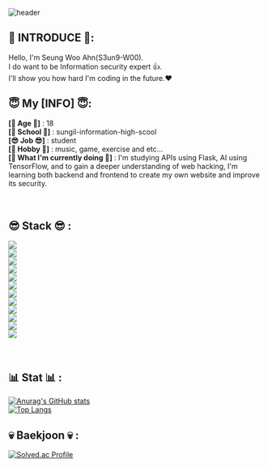![header](https://capsule-render.vercel.app/api?type=waving&height=300&text=I%20wanna%20be%20with%20you%20🧡) <br/>


## 🤪 INTRODUCE 🤪:<br/>
  Hello, I'm Seung Woo Ahn(S3un9-W00).<br/>I do want to be Information security expert 👍.<br/>I'll show you how hard I'm coding in the future.❤️
  <br/>

## 😇 My [INFO] 😇:<br/>
  <strong>[🤗 Age 🤗]</strong> : 18<br/>
  <strong>[🏫 School 🏫]</strong> : sungil-information-high-scool<br/>
  <strong>[😎 Job 😎]</strong> : student<br/>
  <strong>[🎸 Hobby 🎸]</strong> : music, game, exercise and etc...<br/>
  <strong>[📖 What I'm currently doing 📖]</strong> : I'm studying APIs using Flask, AI using TensorFlow, and to gain a deeper understanding of web hacking, I'm learning both backend and frontend to create my own website and improve its security.<br/>
<br/>
<br/>
## 😎 Stack 😎 :<br/>
  <img src="https://img.shields.io/badge/Python-3776AB?style=flat-square&logo=Python&logoColor=white"/><br/>
  <img src="https://img.shields.io/badge/Lua-2C2D72?style=flat-square&logo=Lua&logoColor=white"/><br/>
  <img src="https://img.shields.io/badge/HTML5-E34F26?style=flat-square&logo=HTML5&logoColor=white"/><br/>
  <img src="https://img.shields.io/badge/CSS3-1572B6?style=flat-square&logo=CSS3&logoColor=white"/><br/>
  <img src ="https://img.shields.io/badge/Java-ED8B00?style=for-the-badge&logo=openjdk&logoColor=white"/><br/>
  <img src="https://img.shields.io/badge/Flask-000000?style=for-the-badge&logo=Flask&logoColor=white"/><br/>
  <img src="https://img.shields.io/badge/MariaDB-003545?style=for-the-badge&logo=mariadb&logoColor=white"/><br/>
  <img src="https://img.shields.io/badge/-SQL-000?&logo=MySQL&logoColor=4479A1"/><br/>
  <img src="https://img.shields.io/badge/PHP-777BB4?logo=php&logoColor=white"/><br/>
  <img src="https://img.shields.io/badge/-Oracle_PL%2FSQL-F80000?style=flat&logo=oracle&logoColor=white"/><br/>
  <img src="https://shields.io/badge/JavaScript-F7DF1E?logo=JavaScript&logoColor=000&style=flat-square"/><br/>
  <img src="https://img.shields.io/badge/-C/C++-lightpink?style=for-the-badge&logo=c&logoColor=black"/><br/>
  <br/>
  <br/>
## 📊 Stat 📊 :<br/>
  [![Anurag's GitHub stats](https://github-readme-stats.vercel.app/api?username=S3un9-W00)](https://github.com/anuraghazra/github-readme-stats)
  <br/>
  [![Top Langs](https://github-readme-stats.vercel.app/api/top-langs/?username=S3un9-W00)](https://github.com/anuraghazra/github-readme-stats)

## 💀 Baekjoon 💀 :<br/>
  [![Solved.ac Profile](http://mazassumnida.wtf/api/v2/generate_badge?boj=an0611)](https://solved.ac/an0611/)<br/>

  

  
  
